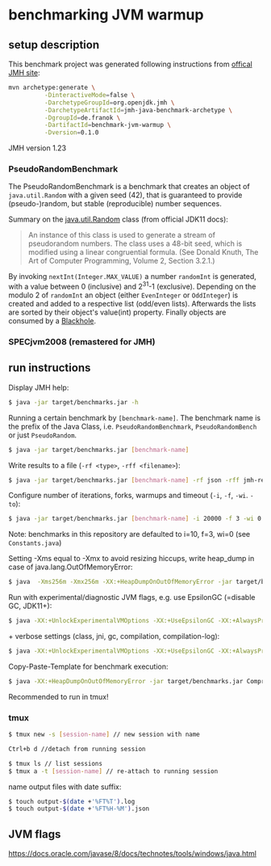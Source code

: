 # benchmarking JVM warmup

## setup description

This benchmark project was generated following instructions from [offical JMH site](http://openjdk.java.net/projects/code-tools/jmh/):
```bash
mvn archetype:generate \
          -DinteractiveMode=false \
          -DarchetypeGroupId=org.openjdk.jmh \
          -DarchetypeArtifactId=jmh-java-benchmark-archetype \
          -DgroupId=de.franok \
          -DartifactId=benchmark-jvm-warmup \
          -Dversion=0.1.0
```
JMH version 1.23

### PseudoRandomBenchmark

The PseudoRandomBenchmark is a benchmark that creates an object of `java.util.Random` with a given seed (42), that is guaranteed to provide (pseudo-)random, but stable (reproducible) number sequences.

Summary on the [java.util.Random](https://docs.oracle.com/en/java/javase/11/docs/api/java.base/java/util/Random.html) class (from official JDK11 docs):
> An instance of this class is used to generate a stream of pseudorandom numbers. The class uses a 48-bit seed, which is modified using a linear congruential formula. (See Donald Knuth, The Art of Computer Programming, Volume 2, Section 3.2.1.)

By invoking `nextInt(Integer.MAX_VALUE)` a number `randomInt` is generated, with a value between 0 (inclusive) and 2<sup>31</sup>-1 (exclusive).
Depending on the modulo 2 of `randomInt` an object (either `EvenInteger` or `OddInteger`) is created and added to a respective list (odd/even lists). Afterwards the lists are sorted by their object's value(int) property. Finally objects are consumed by a [Blackhole](https://javadoc.io/static/org.openjdk.jmh/jmh-core/1.23/org/openjdk/jmh/infra/Blackhole.html).

### SPECjvm2008 (remastered for JMH)


 

## run instructions

Display JMH help:
```bash
$ java -jar target/benchmarks.jar -h
```

Running a certain benchmark by `[benchmark-name]`. The benchmark name is the prefix of the Java Class, i.e. `PseudoRandomBenchmark`, `PseudoRandomBench` or just `PseudoRandom`.
```bash
$ java -jar target/benchmarks.jar [benchmark-name]
```


Write results to a file (`-rf <type>`, `-rff <filename>`):
```bash
$ java -jar target/benchmarks.jar [benchmark-name] -rf json -rff jmh-result.json
```

Configure number of iterations, forks, warmups and timeout (`-i`, `-f`, `-wi`. `-to`):
```bash
$ java -jar target/benchmarks.jar [benchmark-name] -i 20000 -f 3 -wi 0 -to 5m
```
Note: benchmarks in this repository are defaulted to i=10, f=3, wi=0 (see `Constants.java`)

Setting -Xms equal to -Xmx to avoid resizing hiccups, write heap_dump in case of java.lang.OutOfMemoryError:
```bash
$ java  -Xms256m -Xmx256m -XX:+HeapDumpOnOutOfMemoryError -jar target/benchmarks.jar [benchmark-name] -rf json -rff jmh-result.json
```

Run with experimental/diagnostic JVM flags, e.g. use EpsilonGC (=disable GC, JDK11+):
```bash
$ java -XX:+UnlockExperimentalVMOptions -XX:+UseEpsilonGC -XX:+AlwaysPreTouch -jar target/benchmarks.jar [benchmark-name] -rf json -rff jmh-result.json
```

\+ verbose settings (class, jni, gc, compilation, compilation-log):
```bash
$ java -XX:+UnlockExperimentalVMOptions -XX:+UseEpsilonGC -XX:+AlwaysPreTouch -verbose:class -verbose:jni -verbose:gc -XX:+UnlockDiagnosticVMOptions -XX:+PrintCompilation -XX:+LogCompilation -XX:LogFile=jvm-warmup-hotspot.log -jar target/benchmarks.jar [benchmark-name] -rf json -rff jmh-result.json
```

Copy-Paste-Template for benchmark execution:
```bash
$ java -XX:+HeapDumpOnOutOfMemoryError -jar target/benchmarks.jar Compression -jvmArgs "-Xms3g -Xmx3g -XX:+HeapDumpOnOutOfMemoryError -XX:+UnlockExperimentalVMOptions -XX:+UseEpsilonGC -XX:+AlwaysPreTouch" -rf json -rff jmh-result-specjvm2008-compression.json -i 20000 -f 10 | tee output-specjvm2008-compression-$(date +'%FT%H-%M').log
```

Recommended to run in tmux!

### tmux
```bash
$ tmux new -s [session-name] // new session with name

Ctrl+b d //detach from running session

$ tmux ls // list sessions
$ tmux a -t [session-name] // re-attach to running session
```

name output files with date suffix:
```bash
$ touch output-$(date +'%FT%T').log
$ touch output-$(date +'%FT%H-%M').json
```



## JVM flags

https://docs.oracle.com/javase/8/docs/technotes/tools/windows/java.html







